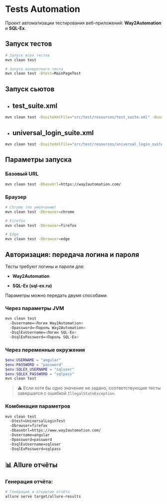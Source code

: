 # Tests Automation

Проект автоматизации тестирования веб-приложений: **Way2Automation** и **SQL-Ex**.

## Запуск тестов

```bash
# Запуск всех тестов
mvn clean test

# Запуск конкретного теста
mvn clean test -Dtest=MainPageTest
```

## Запуск сьютов

- ## test_suite.xml
```bash
mvn clean test -DsuiteXmlFile="src/test/resources/test_suite.xml" -Dusername=angular -Dpassword=password -DsqlExUsername=sqluser -DsqlExPassword=sqlpass
```

- ## universal_login_suite.xml
```bash
mvn clean test -DsuiteXmlFile="src/test/resources/universal_login_suite.xml" -Dusername=angular -Dpassword=password
```

## Параметры запуска

### Базовый URL
```bash
mvn clean test -DbaseUrl=https://way2automation.com/
```

### Браузер
```bash
# Chrome (по умолчанию)
mvn clean test -Dbrowser=chrome

# Firefox
mvn clean test -Dbrowser=firefox

# Edge
mvn clean test -Dbrowser=edge
```
## Авторизация: передача логина и пароля

Тесты требуют логины и пароли для:

- **Way2Automation**

- **SQL-Ex (sql-ex.ru)**


Параметры можно передать двумя способами:
### Через параметры JVM

```bash
mvn clean test 
  -Dusername=<Логин Way2Automation>
  -Dpassword=<Пароль Way2Automation>
  -DsqlExUsername=<Логин SQL-Ex>
  -DsqlExPassword=<Пароль SQL-Ex>
```

### Через переменные окружения

```powershell
$env:USERNAME = "angular"
$env:PASSWORD = "password"
$env:SQLEX_USERNAME = "sqluser"
$env:SQLEX_PASSWORD = "sqlpass"
mvn clean test
```

> ⚠️ Если хотя бы одно значение не задано, соответствующие тесты завершатся с ошибкой `IllegalStateException`.

### Комбинация параметров

```bash
mvn clean test
  -Dtest=UniversalLoginTest
  -Dbrowser=firefox
  -DbaseUrl=https://www.way2automation.com/
  -Dusername=angular
  -Dpassword=password
  -DsqlExUsername=sqluser
  -DsqlExPassword=sqlpass
```

## 📊 Allure отчёты

### Генерация отчёта:

```bash
# Генерация и открытие отчёта
allure serve target/allure-results
```